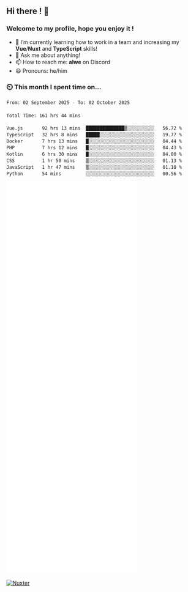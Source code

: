 ## Hi there ! 👋

### Welcome to my profile, hope you enjoy it !

- 🌱 I’m currently learning how to work in a team and increasing my **Vue**/**Nuxt** and **TypeScript** skills!
- 💬 Ask me about anything!
- 📫 How to reach me: **alwe** on Discord
- 😄 Pronouns: he/him

### ⏲️ This month I spent time on...

<!--START_SECTION:waka-->

```bash
From: 02 September 2025 - To: 02 October 2025

Total Time: 161 hrs 44 mins

Vue.js       92 hrs 13 mins  ██████████████▒░░░░░░░░░░   56.72 %
TypeScript   32 hrs 8 mins   █████░░░░░░░░░░░░░░░░░░░░   19.77 %
Docker       7 hrs 13 mins   █░░░░░░░░░░░░░░░░░░░░░░░░   04.44 %
PHP          7 hrs 12 mins   █░░░░░░░░░░░░░░░░░░░░░░░░   04.43 %
Kotlin       6 hrs 30 mins   █░░░░░░░░░░░░░░░░░░░░░░░░   04.00 %
CSS          1 hr 50 mins    ▒░░░░░░░░░░░░░░░░░░░░░░░░   01.13 %
JavaScript   1 hr 47 mins    ▒░░░░░░░░░░░░░░░░░░░░░░░░   01.10 %
Python       54 mins         ░░░░░░░░░░░░░░░░░░░░░░░░░   00.56 %
```

<!--END_SECTION:waka-->

![Metrics](./github-metrics.svg)

[![Nuxter](https://nuxters.nuxt.com/card/zAlweNy26/og.png)](https://nuxters.nuxt.com/zAlweNy26)
